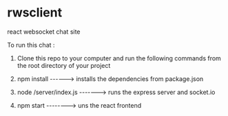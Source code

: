 # rwsclient
react websocket chat site 


To run this chat : 

1) Clone this repo to your computer  and run the following commands from the root directory of your project


2) npm install    ------>  installs the dependencies from package.json


3) node /server/index.js   ------->  runs the express server and socket.io 
 

4) npm start      -------->  uns the react frontend 
